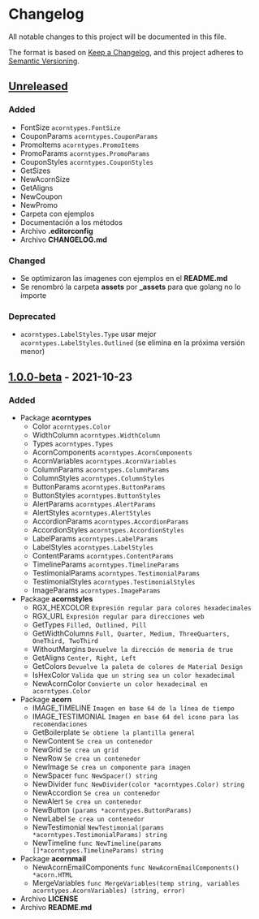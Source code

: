 # Changelog

All notable changes to this project will be documented in this file.

The format is based on [Keep a Changelog](https://keepachangelog.com/en/1.0.0/),
and this project adheres to [Semantic Versioning](https://semver.org/spec/v2.0.0.html).

## [Unreleased]

### Added

- FontSize ```acorntypes.FontSize```
- CouponParams ```acorntypes.CouponParams```
- PromoItems ```acorntypes.PromoItems```
- PromoParams ```acorntypes.PromoParams```
- CouponStyles ```acorntypes.CouponStyles```
- GetSizes
- NewAcornSize
- GetAligns
- NewCoupon
- NewPromo
- Carpeta con ejemplos
- Documentación a los métodos
- Archivo **.editorconfig**
- Archivo **CHANGELOG.md**

### Changed

- Se optimizaron las imagenes con ejemplos en el **README.md**
- Se renombró la carpeta **assets** por **_assets** para que golang no lo importe

### Deprecated

- ```acorntypes.LabelStyles.Type``` usar mejor ```acorntypes.LabelStyles.Outlined``` (se elimina en la próxima versión menor)

## [1.0.0-beta] - 2021-10-23

### Added

- Package **acorntypes**
    - Color ```acorntypes.Color```
    - WidthColumn ```acorntypes.WidthColumn```
    - Types ```acorntypes.Types```
    - AcornComponents ```acorntypes.AcornComponents```
    - AcornVariables ```acorntypes.AcornVariables```
    - ColumnParams ```acorntypes.ColumnParams```
    - ColumnStyles ```acorntypes.ColumnStyles```
    - ButtonParams ```acorntypes.ButtonParams```
    - ButtonStyles ```acorntypes.ButtonStyles```
    - AlertParams ```acorntypes.AlertParams```
    - AlertStyles ```acorntypes.AlertStyles```
    - AccordionParams ```acorntypes.AccordionParams```
    - AccordionStyles ```acorntypes.AccordionStyles```
    - LabelParams ```acorntypes.LabelParams```
    - LabelStyles ```acorntypes.LabelStyles```
    - ContentParams ```acorntypes.ContentParams```
    - TimelineParams ```acorntypes.TimelineParams```
    - TestimonialParams ```acorntypes.TestimonialParams```
    - TestimonialStyles ```acorntypes.TestimonialStyles```
    - ImageParams ```acorntypes.ImageParams```
- Package **acornstyles**
    - RGX_HEXCOLOR ```Expresión regular para colores hexadecimales```
    - RGX_URL ```Expresión regular para direcciones web```
    - GetTypes ```Filled, Outlined, Pill```
    - GetWidthColumns ```Full, Quarter, Medium, ThreeQuarters, OneThird, TwoThird```
    - WithoutMargins ```Devuelve la dirección de memoria de true```
    - GetAligns ```Center, Right, Left```
    - GetColors ```Devuelve la paleta de colores de Material Design```
    - IsHexColor ```Valida que un string sea un color hexadecimal```
    - NewAcornColor ```Convierte un color hexadecimal en acorntypes.Color ```
- Package **acorn**
    - IMAGE_TIMELINE ```Imagen en base 64 de la línea de tiempo```
    - IMAGE_TESTIMONIAL ```Imagen en base 64 del icono para las recomendaciones```
    - GetBoilerplate  ```Se obtiene la plantilla general```
    - NewContent ```Se crea un contenedor```
    - NewGrid ```Se crea un grid```
    - NewRow ```Se crea un contenedor```
    - NewImage ```Se crea un componente para imagen```
    - NewSpacer ```func NewSpacer() string```
    - NewDivider ```func NewDivider(color *acorntypes.Color) string ```
    - NewAccordion ```Se crea un contenedor```
    - NewAlert ```Se crea un contenedor```
    - NewButton ```(params *acorntypes.ButtonParams)```
    - NewLabel ```Se crea un contenedor```
    - NewTestimonial ```NewTestimonial(params *acorntypes.TestimonialParams) string```
    - NewTimeline ```func NewTimeline(params []*acorntypes.TimelineParams) string```
- Package **acornmail**
    - NewAcornEmailComponents ```func NewAcornEmailComponents() *acorn.HTML```
    - MergeVariables ```func MergeVariables(temp string, variables acorntypes.AcornVariables) (string, error)```
- Archivo **LICENSE**
- Archivo **README.md**

[unreleased]: https://github.com/arskang/gomail-acorn-template/tree/develop
[1.0.0-beta]: https://github.com/arskang/gomail-acorn-template/releases/tag/v1.0.0-beta
